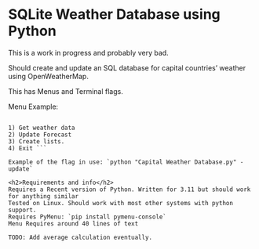 <h1>SQLite Weather Database using Python</h1> 
This is a work in progress and probably very bad.

Should create and update an SQL database for capital countries’ weather using OpenWeatherMap.

This has Menus and Terminal flags.

Menu Example:
``` Choose what you want to do 

1) Get weather data
2) Update Forecast
3) Create lists.
4) Exit ```

Example of the flag in use: `python "Capital Weather Database.py" -update`

<h2>Requirements and info</h2>
Requires a Recent version of Python. Written for 3.11 but should work for anything similar
Tested on Linux. Should work with most other systems with python support.
Requires PyMenu: `pip install pymenu-console`
Menu Requires around 40 lines of text

TODO: Add average calculation eventually.
